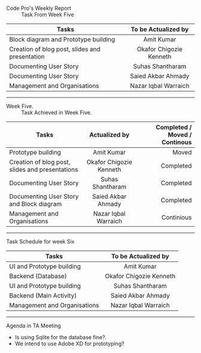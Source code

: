 <dl>
  <dt>Code Pro's Weekly Report</dt>
  <dd> Task From Week Five</dd>
</dl>

| Tasks        | To be  Actualized by | 
| ------------- |:-------------:|
| Block diagram and Prototype building| Amit Kumar|
| Creation of blog post, slides and presentation| Okafor Chigozie Kenneth |
| Documenting User Story | Suhas Shantharam |
| Documenting User Story| Saied Akbar Ahmady | 
| Management and Organisations | Nazar Iqbal Warraich | 






****





<dl>
  <dt> Week Five.</dt>
  <dd> Task Achieved in Week Five.</dd>
</dl>

| Tasks        | Actualized by           | Completed / Moved / Continous|
| ------------- |:-------------:| -----:|
| Prototype building | Amit Kumar| Moved |
| Creation of blog post, slides and presentations| Okafor Chigozie Kenneth     |  Completed |
| Documenting User Story| Suhas Shantharam |    Completed |
| Documenting User Story and Block diagram | Saied Akbar Ahmady |   Completed |
| Management and Organisations | Nazar Iqbal Warraich |   Continious |

*****



<dl>
  <dt>Task Schedule for week Six</dt>
</dl>


| Tasks        | To be  Actualized by | 
| ------------- |:-------------:|
| UI and Prototype building| Amit Kumar|
| Backend (Database)| Okafor Chigozie Kenneth |
| UI and Prototype building | Suhas Shantharam |
| Backend (Main Activity)| Saied Akbar Ahmady | 
| Management and Organisations | Nazar Iqbal Warraich | 

***



<dl>
  <dt>Agenda in  TA  Meeting</dt>
</dl>

*  Is using Sqlite for the database fine?.
*  We intend to use Adobe XD for prototyping?





